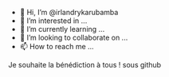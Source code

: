 - 👋 Hi, I’m @irlandrykarubamba
- 👀 I’m interested in ...
- 🌱 I’m currently learning ...
- 💞️ I’m looking to collaborate on ...
- 📫 How to reach me ...

<!---
irlandrykarubamba/irlandrykarubamba is a ✨ special ✨ repository because its `README.md` (this file) appears on your GitHub profile.
You can click the Preview link to take a look at your changes.
--->
Je souhaite la bénédiction à tous ! sous github 
